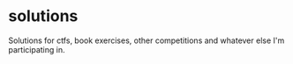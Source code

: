 # solutions
Solutions for ctfs, book exercises, other competitions and whatever else I'm participating in. 
